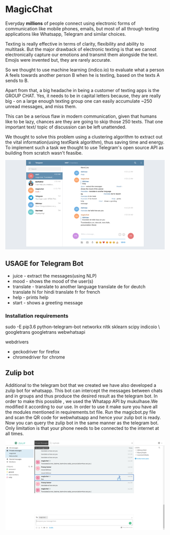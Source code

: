 # MagicChat

Everyday **millions** of people connect using electronic forms of communication like mobile phones, emails, but most of all through texting applications like Whatsapp, Telegram and similar choices.

Texting is really effective in terms of clarity, flexibility and ability to multitask. But the major drawback of electronic texting is that we cannot electronically capture our emotions and transmit them alongside the text.
Emojis were invented but, they are rarely accurate.

So we thought to use machine learning (indico.io) to evaluate what a person A feels towards another person B when he is texting, based on the texts A sends to B.

Apart from that, a big headache in being a customer of texting apps is the GROUP CHAT. Yes, it needs to be in capital letters because, they are really big - on a large enough texting group one can easily accumulate ~250 unread messages, and miss them.

This can be a serious flaw in modern communication, given that humans like to be lazy, chances are they are going to skip those 250 texts. That one important text/ topic of discussion can be left unattended.

We thought to solve this problem using a clustering algorithm to extract out the vital information(using textRank algorithm), thus saving time and energy.
To implement such a task we thought to use Telegram's open source API as building from scratch wasn't feasibe.


![ScreenShot](./Screenshot.png "In-App Screenshot")

## USAGE for Telegram Bot
+ juice - extract the messages(using NLP)
+ mood - shows the mood of the user(s)
+ translate - translate to another language
translate de for deutch
translate hi for hindi
translate fr for french
+ help - prints help
+ start - shows a greeting message

### Installation requirements
sudo -E pip3.6 python-telegram-bot networkx nltk sklearn scipy indicoio \ googletrans googletrans webwhatsapi

webdrivers
- geckodriver for firefox
- chromedriver for chrome


## Zulip bot

Additional to the telegram bot that we created we have also developed a zulip bot for whatsapp.
This bot can intercept the messages between chats and in groups and thus produce the desired result as the telegram bot.
In order to make this possible , we used the Whatapp API by mukulhase.We modified it according to our use.
In order to use it make sure you have all the modules mentioned in requirements.txt file.
Run the magicbot.py file and scan the QR code for webwhatsapp and hence your zulip bot is ready.
Now you can query the zulip bot in the same manner as the telegram bot.
Only limitation is that your phone needs to be connected to the internet at all times.


![ScreenShot2](./sc_translate.png "Zulip In-App Screenshot")